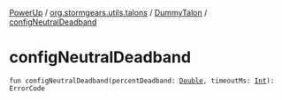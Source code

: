[PowerUp](../../index.md) / [org.stormgears.utils.talons](../index.md) / [DummyTalon](index.md) / [configNeutralDeadband](./config-neutral-deadband.md)

# configNeutralDeadband

`fun configNeutralDeadband(percentDeadband: `[`Double`](https://kotlinlang.org/api/latest/jvm/stdlib/kotlin/-double/index.html)`, timeoutMs: `[`Int`](https://kotlinlang.org/api/latest/jvm/stdlib/kotlin/-int/index.html)`): ErrorCode`